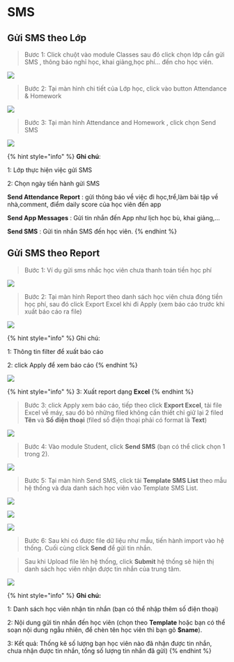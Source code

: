 # SMS

## Gửi SMS theo Lớp

> Bươc 1: Click chuột vào module Classes sau đó click chọn lớp cần gửi SMS , thông báo nghỉ học, khai giảng,học phí… đến cho học viên.

![](../.gitbook/assets/sms_lop1.png)

> Bước 2: Tại màn hình chi tiết của Lớp học, click vào button Attendance & Homework

![](../.gitbook/assets/sms_lop2.png)

> Bước 3: Tại màn hình Attendance and Homework , click chọn Send SMS

![](../.gitbook/assets/sms_lop3.png)

{% hint style="info" %}
**Ghi chú**:

1: Lớp thực hiện việc gửi SMS

2: Chọn ngày tiến hành gửi SMS

**Send Attendance Report** : gửi thông báo về việc đi học,trể,làm bài tập về nhà,comment, điểm daily score của học viên đến app

**Send App Messages** : Gửi tin nhắn đến App như lịch học bù, khai giảng,… 

**Send SMS** : Gửi tin nhắn SMS đến học viên.
{% endhint %}



## Gửi SMS theo Report

> Bước 1: Ví dụ gửi sms nhắc học viên chưa thanh toán tiền học phí

![](../.gitbook/assets/sms_report1.png)

> Bước 2: Tại màn hình Report theo danh sách học viên chưa đóng tiền học phí, sau đó click Export Excel khi đi Apply \(xem báo cáo trước khi xuất báo cáo ra file\)

![](../.gitbook/assets/sms_report2.png)

{% hint style="info" %}
Ghi chú:

1: Thông tin filter để xuất báo cáo

2: click Apply để xem báo cáo 
{% endhint %}

![](../.gitbook/assets/sms_report3.png)

{% hint style="info" %}
3: Xuất report dạng **Excel**
{% endhint %}

> Bước 3: click Apply xem báo cáo, tiếp theo click **Export Excel**, tải file Excel về máy, sau đó bỏ những filed không cần thiết chỉ giữ lại 2 filed **Tên** và **Số điện thoại** \(filed số điện thoại phải có format là **Text**\)

![](../.gitbook/assets/sms_report4.png)

> Bước 4:  Vào module Student, click **Send SMS** \(bạn có thể click chọn 1 trong 2\).

![](../.gitbook/assets/sms_report5.png)

> Bước 5:  Tại màn hình Send SMS, click tải **Template SMS List** theo mẫu hệ thống và đưa danh sách học viên vào Template SMS List.

![](../.gitbook/assets/sms_report6.png)

![](../.gitbook/assets/sms_report7.png)

![](../.gitbook/assets/sms_report8.png)

> Bước 6:  Sau khi có được file dữ liệu như mẫu, tiến hành import vào hệ thống. Cuối cùng click **Send** để gửi tin nhắn.

> Sau khi Upload file lên hệ thống, click **Submit** hệ thống sẽ hiện thị danh sách học viên nhận được tin nhắn của trung tâm.

![](../.gitbook/assets/sms_repport9.png)

{% hint style="info" %}
**Ghi chú:**

1: Danh sách học viên nhận tin nhắn \(bạn có thể nhập thêm số điện thoại\)

2: Nội dung gửi tin nhắn đến học viên \(chọn theo **Template** hoặc bạn có thể soạn nội dung ngẫu nhiên, để chèn tên học viên thì bạn gõ **$name**\). 

3: Kết quả: Thống kê số lượng bạn học viên nào đã nhận được tin nhắn, chưa nhận được tin nhắn, tổng số lượng tin nhắn đã gửi\)
{% endhint %}

